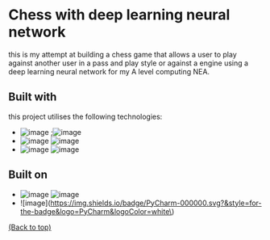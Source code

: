 # Chess with deep learning neural network
this is my attempt at building a chess game that allows a user to play against another user in a  pass and play style or
against a engine using a deep learning neural network for my A level computing NEA.



## Built with
this project utilises the following technologies:
* ![image](https://img.shields.io/badge/Python-3776AB?style=for-the-badge&logo=python&logoColor=white) ;![image](https://img.shields.io/badge/Pygame-3776AB?style=for-the-badge&logo=pygame&logoColor=white)
* ![image](https://img.shields.io/badge/TensorFlow-FF6F00?style=for-the-badge&logo=tensorflow&logoColor=white) ![image](https://img.shields.io/badge/Keras-D00000?style=for-the-badge&logo=keras&logoColor=white)
* ![image](https://img.shields.io/badge/GitHub-100000?style=for-the-badge&logo=github&logoColor=white) ![image](https://img.shields.io/badge/GIT-E44C30?style=for-the-badge&logo=git&logoColor=white)

## Built on 
* ![image](https://img.shields.io/badge/mac%20os-000000?style=for-the-badge&logo=apple&logoColor=white) ![image](https://img.shields.io/badge/apple%20silicon-333333?style=for-the-badge&logo=apple&logoColor=white)
* ![image](https://img.shields.io/badge/PyCharm-000000.svg?&style=for-the-badge&logo=PyCharm&logoColor=white\)


 

[(Back to top)](#table-of-contents)


